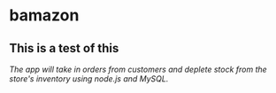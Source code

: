 # bamazon

## This is a test of this ##

*The app will take in orders from customers and deplete stock from the store's inventory using node.js and MySQL.*